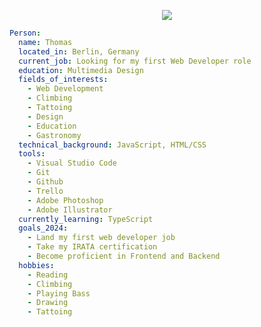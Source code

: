 <p align="center">
  <img src="https://capsule-render.vercel.app/api?type=venom&height=300&color=gradient&text=Hi%20I'm%20Thomas&fontSize=60&descAlign=72&descAlignY=71&descSize=60&animation=fadeIn&strokeWidth=0&reversal=false" />
</p>

```yaml
Person:
  name: Thomas
  located_in: Berlin, Germany
  current_job: Looking for my first Web Developer role
  education: Multimedia Design
  fields_of_interests:
    - Web Development
    - Climbing
    - Tattoing
    - Design
    - Education
    - Gastronomy
  technical_background: JavaScript, HTML/CSS
  tools:
    - Visual Studio Code
    - Git
    - Github
    - Trello
    - Adobe Photoshop
    - Adobe Illustrator
  currently_learning: TypeScript
  goals_2024:
    - Land my first web developer job
    - Take my IRATA certification
    - Become proficient in Frontend and Backend
  hobbies:
    - Reading
    - Climbing
    - Playing Bass
    - Drawing
    - Tattoing
```





<!--
**tompra/tompra** is a ✨ _special_ ✨ repository because its `README.md` (this file) appears on your GitHub profile.

Here are some ideas to get you started:

- 🔭 I’m currently working on ...
- 🌱 I’m currently learning ...
- 👯 I’m looking to collaborate on ...
- 🤔 I’m looking for help with ...
- 💬 Ask me about ...
- 📫 How to reach me: ...
- 😄 Pronouns: ...
- ⚡ Fun fact: ...
-->
